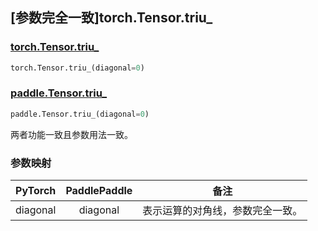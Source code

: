 ## [参数完全一致]torch.Tensor.triu_

### [torch.Tensor.triu_](https://pytorch.org/docs/stable/generated/torch.Tensor.triu_.html#torch.Tensor.triu_)

```python
torch.Tensor.triu_(diagonal=0)
```

### [paddle.Tensor.triu_]()

```python
paddle.Tensor.triu_(diagonal=0)
```

两者功能一致且参数用法一致。

### 参数映射

| PyTorch  | PaddlePaddle |               备注               |
| :------: | :----------: | :------------------------------: |
| diagonal |   diagonal   | 表示运算的对角线，参数完全一致。 |
